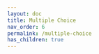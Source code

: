 ```yaml
---
layout: doc
title: Multiple Choice
nav_order: 6
permalink: /multiple-choice
has_children: true
---
```

